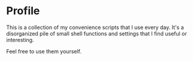 # Profile

This is a collection of my convenience scripts that I use every day. It's a disorganized pile of small shell functions and settings that I find useful or interesting.

Feel free to use them yourself.
